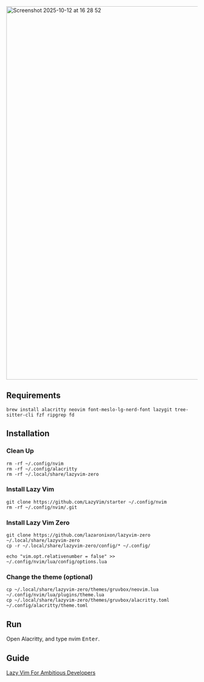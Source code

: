 
<img width="1512" height="982" alt="Screenshot 2025-10-12 at 16 28 52" src="https://github.com/user-attachments/assets/bf00a778-8812-4846-9619-a1becd8b0aac" />

## Requirements

```
brew install alacritty neovim font-meslo-lg-nerd-font lazygit tree-sitter-cli fzf ripgrep fd
```

## Installation

### Clean Up

```
rm -rf ~/.config/nvim
rm -rf ~/.config/alacritty
rm -rf ~/.local/share/lazyvim-zero
```

### Install Lazy Vim

```
git clone https://github.com/LazyVim/starter ~/.config/nvim
rm -rf ~/.config/nvim/.git
```

### Install Lazy Vim Zero

```
git clone https://github.com/lazaronixon/lazyvim-zero ~/.local/share/lazyvim-zero
cp -r ~/.local/share/lazyvim-zero/config/* ~/.config/
```

```
echo "vim.opt.relativenumber = false" >> ~/.config/nvim/lua/config/options.lua
```

### Change the theme (optional)

```
cp ~/.local/share/lazyvim-zero/themes/gruvbox/neovim.lua ~/.config/nvim/lua/plugins/theme.lua
cp ~/.local/share/lazyvim-zero/themes/gruvbox/alacritty.toml ~/.config/alacritty/theme.toml
```

## Run

Open Alacritty, and type nvim <kbd>Enter</kbd>.

## Guide

[Lazy Vim For Ambitious Developers](https://lazyvim-ambitious-devs.phillips.codes)
